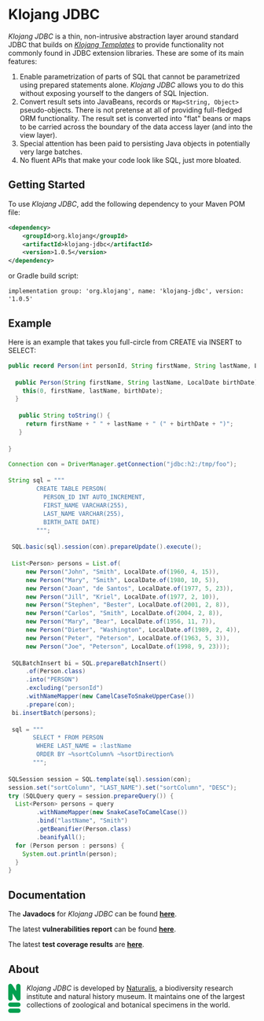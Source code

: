# Klojang JDBC

<i>Klojang JDBC</i> is a thin, non-intrusive abstraction layer around standard JDBC that builds
on <i>[Klojang Templates](https://github.com/klojang4j/klojang-templates)</i> to provide
functionality not commonly found in JDBC extension
libraries. These are some of its main features:

1. Enable parametrization of parts of SQL that cannot be parametrized using prepared
   statements alone. <i>Klojang JDBC</i> allows you to do this without exposing yourself
   to the dangers of SQL Injection.
2. Convert result sets into JavaBeans, records or `Map<String, Object>` pseudo-objects.
   There is not pretense at all of providing full-fledged ORM functionality. The result
   set is converted into "flat" beans or maps to be carried across the boundary of the
   data access layer (and into the view layer).
3. Special attention has been paid to persisting Java objects in potentially very large
   batches.
4. No fluent APIs that make your code look like SQL, just more bloated.

## Getting Started

To use <i>Klojang JDBC</i>, add the following dependency to your Maven POM file:

```xml
<dependency>
    <groupId>org.klojang</groupId>
    <artifactId>klojang-jdbc</artifactId>
    <version>1.0.5</version>
</dependency>
```

or Gradle build script:

```
implementation group: 'org.klojang', name: 'klojang-jdbc', version: '1.0.5'
```

## Example

Here is an example that takes you full-circle from CREATE via INSERT to SELECT:

```java
public record Person(int personId, String firstName, String lastName, LocalDate birthDate) {
  
  public Person(String firstName, String lastName, LocalDate birthDate) {
    this(0, firstName, lastName, birthDate);
  }
  
   public String toString() {
     return firstName + " " + lastName + " (" + birthDate + ")";
   }
   
}
```

```java
Connection con = DriverManager.getConnection("jdbc:h2:/tmp/foo");

String sql = """
        CREATE TABLE PERSON(
          PERSON_ID INT AUTO_INCREMENT, 
          FIRST_NAME VARCHAR(255),
          LAST_NAME VARCHAR(255),
          BIRTH_DATE DATE)
        """;

 SQL.basic(sql).session(con).prepareUpdate().execute();
 
 List<Person> persons = List.of(
     new Person("John", "Smith", LocalDate.of(1960, 4, 15)),
     new Person("Mary", "Smith", LocalDate.of(1980, 10, 5)),
     new Person("Joan", "de Santos", LocalDate.of(1977, 5, 23)),
     new Person("Jill", "Kriel", LocalDate.of(1977, 2, 10)),
     new Person("Stephen", "Bester", LocalDate.of(2001, 2, 8)),
     new Person("Carlos", "Smith", LocalDate.of(2004, 2, 8)),
     new Person("Mary", "Bear", LocalDate.of(1956, 11, 7)),
     new Person("Dieter", "Washington", LocalDate.of(1989, 2, 4)),
     new Person("Peter", "Peterson", LocalDate.of(1963, 5, 3)),
     new Person("Joe", "Peterson", LocalDate.of(1998, 9, 23)));
 
 SQLBatchInsert bi = SQL.prepareBatchInsert()
     .of(Person.class)
     .into("PERSON")
     .excluding("personId")
     .withNameMapper(new CamelCaseToSnakeUpperCase())
     .prepare(con);
 bi.insertBatch(persons);

 sql = """
       SELECT * FROM PERSON
        WHERE LAST_NAME = :lastName
        ORDER BY ~%sortColumn% ~%sortDirection%
       """;
 
SQLSession session = SQL.template(sql).session(con);
session.set("sortColumn", "LAST_NAME").set("sortColumn", "DESC");
try (SQLQuery query = session.prepareQuery()) {
  List<Person> persons = query
        .withNameMapper(new SnakeCaseToCamelCase())
        .bind("lastName", "Smith")
        .getBeanifier(Person.class)
        .beanifyAll();
  for (Person person : persons) {
    System.out.println(person);
  }
}
```

## Documentation

The **Javadocs** for <i>Klojang JDBC</i> can be
found **[here](https://klojang4j.github.io/klojang-jdbc/1/api)**.

The latest <b>vulnerabilities report</b> can be found
**[here](https://klojang4j.github.io/klojang-jdbc/1/vulnerabilities/dependency-check-report.html)**.

The latest **test coverage results**
are **[here](https://klojang4j.github.io/klojang-jdbc/1/coverage)**.

## About

<img src="docs/logo-groen.png" style="float:left;width:5%;padding:0 12px 12px 0"/>

<i>Klojang JDBC</i> is developed by [Naturalis](https://www.naturalis.nl/en), a
biodiversity research institute and natural history museum. It maintains one
of the largest collections of zoological and botanical specimens in the world.
